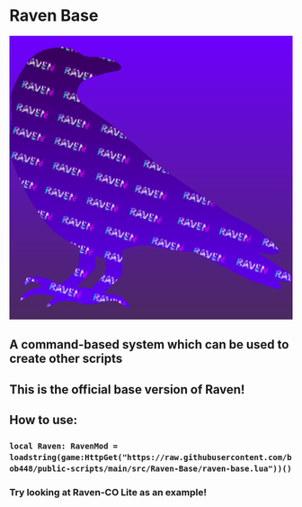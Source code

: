 # Raven Base

![Raven Icon](/assets/Raven.png)

## A command-based system which can be used to create other scripts
## This is the official base version of Raven!

## How to use:
### `local Raven: RavenMod = loadstring(game:HttpGet("https://raw.githubusercontent.com/bob448/public-scripts/main/src/Raven-Base/raven-base.lua"))()`
### Try looking at Raven-CO Lite as an example!